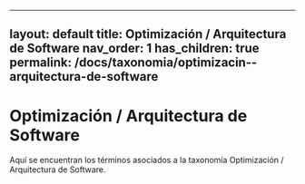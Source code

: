 
---
layout: default
title: Optimización / Arquitectura de Software
nav_order: 1
has_children: true
permalink: /docs/taxonomia/optimizacin--arquitectura-de-software
---

# Optimización / Arquitectura de Software

Aquí se encuentran los términos asociados a la taxonomía Optimización / Arquitectura de Software.
